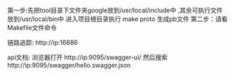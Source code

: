 第一步:先把tool目录下文件夹google放到/usr/local/include中 ,其余可执行文件放到/usr/local/bin中 进入项目根目录执行 make proto 生成pb文件
第二步：请看Makefile文件命令

链路追踪:
 http://ip:16686

api文档:
    浏览器打开 http://ip:9095/swagger-ui/  然后搜索  http://ip:9095/swagger/hello.swagger.json
        
